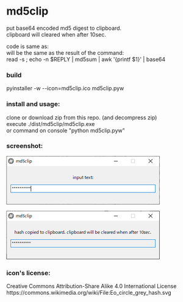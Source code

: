 # md5clip
<p>
  put base64 encoded md5 digest to clipboard.<br>
  clipboard will cleared when after 10sec.<br>
</p>

<p>
  code is same as:<br>
  will be the same as the result of the command:<br>
  read -s ; echo -n $REPLY | md5sum | awk '{printf $1}' | base64<br>
</p>

### build
<p>
  pyinstaller -w --icon=md5clip.ico md5clip.pyw
</p>

### install and usage:
<p>
  clone or download zip from this repo. (and decompress zip)<br>
  execute ./dist/md5clip/md5clip.exe<br>
  or command on console "python md5clip.pyw"<br>
</p>

### screenshot:
<p>
  
  ![screenshot1](screenshot/screenshot1.png "screenshot1")
  
  ![screenshot2](screenshot/screenshot2.png "screenshot2")
</p>

### icon's license:
<p>
  Creative Commons Attribution-Share Alike 4.0 International License<br>
  https://commons.wikimedia.org/wiki/File:Eo_circle_grey_hash.svg<br>
</p>
